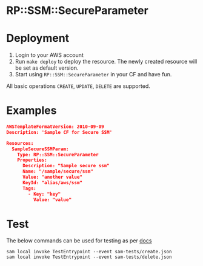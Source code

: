 # RP::SSM::SecureParameter

# Deployment
1. Login to your AWS account
2. Run `make deploy` to deploy the resource. The newly created resource will be set as default version.
3. Start using `RP::SSM::SecureParameter` in your CF and have fun.

All basic operations `CREATE`, `UPDATE`, `DELETE` are supported.

# Examples

```json
AWSTemplateFormatVersion: 2010-09-09
Description: 'Sample CF for Secure SSM'

Resources:
  SampleSecureSSMParam:
    Type: RP::SSM::SecureParameter
    Properties:
      Description: "Sample secure ssm"
      Name: "/sample/secure/ssm"
      Value: "another value"
      KeyId: "alias/aws/ssm"
      Tags:
        - Key: "key"
          Value: "value"
```

# Test

The below commands can be used for testing as per [docs](https://docs.aws.amazon.com/cloudformation-cli/latest/userguide/resource-type-walkthrough.html#resource-type-walkthrough-test)

```shell script
sam local invoke TestEntrypoint --event sam-tests/create.json
sam local invoke TestEntrypoint --event sam-tests/delete.json
```